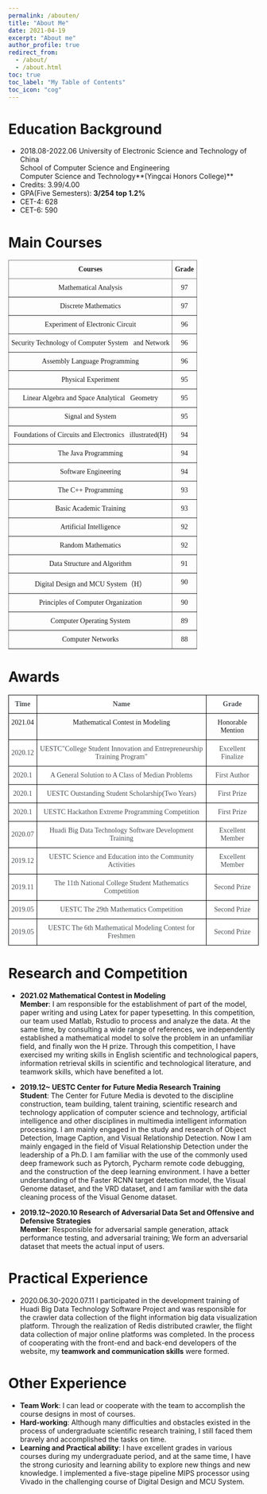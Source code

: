 ```yaml
---
permalink: /abouten/
title: "About Me"
date: 2021-04-19
excerpt: "About me"
author_profile: true
redirect_from: 
  - /about/
  - /about.html
toc: true
toc_label: "My Table of Contents"
toc_icon: "cog"
---
```


# Education Background
  
- 2018.08-2022.06  University of Electronic Science and Technology of China       
  School of Computer Science and Engineering  
  Computer Science and Technology**(Yingcai Honors College)**
- Credits: 3.99/4.00   
- GPA(Five Semesters): **3/254  top 1.2%**
- CET-4: 628     
- CET-6: 590  

# Main Courses
  
<style type="text/css">
.tg  {border-collapse:collapse;border-spacing:0;}
.tg td{border-color:black;border-style:solid;border-width:1px;font-family:Arial, sans-serif;font-size:14px;
  overflow:hidden;padding:10px 5px;word-break:normal;}
.tg th{border-color:black;border-style:solid;border-width:1px;font-family:Arial, sans-serif;font-size:14px;
  font-weight:normal;overflow:hidden;padding:10px 5px;word-break:normal;}
.tg .tg-i3dw{border-color:inherit;font-family:"Times New Roman", Times, serif !important;;text-align:center;vertical-align:top}
.tg .tg-mjfx{border-color:inherit;font-family:"Times New Roman", Times, serif !important;;font-weight:bold;text-align:center;
  vertical-align:top}
</style>
<table class="tg">
<thead>
  <tr>
    <th class="tg-mjfx">Courses</th>
    <th class="tg-mjfx">Grade</th>
  </tr>
</thead>
<tbody>
  <tr>
    <td class="tg-i3dw">Mathematical Analysis</td>
    <td class="tg-i3dw">97</td>
  </tr>
  <tr>
    <td class="tg-i3dw">Discrete Mathematics</td>
    <td class="tg-i3dw">97</td>
  </tr>
  <tr>
    <td class="tg-i3dw">Experiment of Electronic Circuit</td>
    <td class="tg-i3dw">96</td>
  </tr>
  <tr>
    <td class="tg-i3dw">Security Technology of Computer System&nbsp;&nbsp;&nbsp;and Network</td>
    <td class="tg-i3dw">96</td>
  </tr>
  <tr>
    <td class="tg-i3dw">Assembly Language Programming</td>
    <td class="tg-i3dw">96</td>
  </tr>
  <tr>
    <td class="tg-i3dw">Physical Experiment</td>
    <td class="tg-i3dw">95</td>
  </tr>
  <tr>
    <td class="tg-i3dw">Linear Algebra and Space Analytical&nbsp;&nbsp;&nbsp;Geometry</td>
    <td class="tg-i3dw">95</td>
  </tr>
  <tr>
    <td class="tg-i3dw">Signal and System</td>
    <td class="tg-i3dw">95</td>
  </tr>
  <tr>
    <td class="tg-i3dw">Foundations of Circuits and Electronics&nbsp;&nbsp;&nbsp;illustrated(H)</td>
    <td class="tg-i3dw">94</td>
  </tr>
  <tr>
    <td class="tg-i3dw">The Java Programming</td>
    <td class="tg-i3dw">94</td>
  </tr>
  <tr>
    <td class="tg-i3dw">Software Engineering</td>
    <td class="tg-i3dw">94</td>
  </tr>
  <tr>
    <td class="tg-i3dw">The C++ Programming</td>
    <td class="tg-i3dw">93</td>
  </tr>
  <tr>
    <td class="tg-i3dw">Basic Academic Training</td>
    <td class="tg-i3dw">93</td>
  </tr>
  <tr>
    <td class="tg-i3dw">Artificial Intelligence</td>
    <td class="tg-i3dw">92</td>
  </tr>
  <tr>
    <td class="tg-i3dw">Random Mathematics</td>
    <td class="tg-i3dw">92</td>
  </tr>
  <tr>
    <td class="tg-i3dw">Data Structure and Algorithm</td>
    <td class="tg-i3dw">91</td>
  </tr>
  <tr>
    <td class="tg-i3dw">Digital Design and MCU System（H）</td>
    <td class="tg-i3dw">90</td>
  </tr>
  <tr>
    <td class="tg-i3dw">Principles of Computer Organization</td>
    <td class="tg-i3dw">90</td>
  </tr>
  <tr>
    <td class="tg-i3dw">Computer Operating System</td>
    <td class="tg-i3dw">89</td>
  </tr>
  <tr>
    <td class="tg-i3dw">Computer Networks</td>
    <td class="tg-i3dw">88</td>
  </tr>
</tbody>
</table>



# Awards
  
<style type="text/css">
.tg  {border-collapse:collapse;border-spacing:0;}
.tg td{border-color:black;border-style:solid;border-width:1px;font-family:Arial, sans-serif;font-size:14px;
  overflow:hidden;padding:10px 5px;word-break:normal;}
.tg th{border-color:black;border-style:solid;border-width:1px;font-family:Arial, sans-serif;font-size:14px;
  font-weight:normal;overflow:hidden;padding:10px 5px;word-break:normal;}
.tg .tg-dbgy{background-color:#FFF;color:#494E52;font-family:"Times New Roman", Times, serif !important;;font-weight:bold;
  text-align:center;vertical-align:middle}
.tg .tg-g145{font-family:"Times New Roman", Times, serif !important;;text-align:center;vertical-align:top}
.tg .tg-e319{background-color:#FFF;color:#494E52;font-family:"Times New Roman", Times, serif !important;;text-align:center;
  vertical-align:middle}
</style>
<table class="tg">
<thead>
  <tr>
    <th class="tg-dbgy"><span style="font-weight:bold">Time</span></th>
    <th class="tg-dbgy"><span style="font-weight:bold">Name</span></th>
    <th class="tg-dbgy"><span style="font-weight:bold">Grade</span></th>
  </tr>
</thead>
<tbody>
  <tr>
    <td class="tg-g145">2021.04</td>
    <td class="tg-g145">Mathematical Contest in Modeling</td>
    <td class="tg-g145">Honorable Mention</td>
  </tr>
  <tr>
    <td class="tg-e319">2020.12</td>
    <td class="tg-e319">UESTC"College Student Innovation and Entrepreneurship Training Program"</td>
    <td class="tg-e319">Excellent Finalize</td>
  </tr>
  <tr>
    <td class="tg-e319">2020.1</td>
    <td class="tg-e319">A General Solution to A Class of Median Problems</td>
    <td class="tg-e319">First Author</td>
  </tr>
  <tr>
    <td class="tg-e319">2020.1</td>
    <td class="tg-e319">UESTC Outstanding Student Scholarship(Two Years)</td>
    <td class="tg-e319">First Prize</td>
  </tr>
  <tr>
    <td class="tg-e319">2020.1</td>
    <td class="tg-e319">UESTC Hackathon Extreme Programming Competition</td>
    <td class="tg-e319">First Prize</td>
  </tr>
  <tr>
    <td class="tg-e319">2020.07</td>
    <td class="tg-e319">Huadi Big Data Technology Software Development Training</td>
    <td class="tg-e319">Excellent Member</td>
  </tr>
  <tr>
    <td class="tg-e319">2019.12</td>
    <td class="tg-e319">UESTC Science and Education into the Community Activities</td>
    <td class="tg-e319">Excellent Member</td>
  </tr>
  <tr>
    <td class="tg-e319">2019.11</td>
    <td class="tg-e319">The 11th National College Student Mathematics Competition</td>
    <td class="tg-e319">Second Prize</td>
  </tr>
  <tr>
    <td class="tg-e319">2019.05</td>
    <td class="tg-e319">UESTC The 29th Mathematics Competition</td>
    <td class="tg-e319">Second Prize</td>
  </tr>
  <tr>
    <td class="tg-e319">2019.05</td>
    <td class="tg-e319">UESTC The 6th Mathematical Modeling Contest for Freshmen</td>
    <td class="tg-e319">Second Prize</td>
  </tr>
</tbody>
</table>

# Research and Competition
- **2021.02  Mathematical Contest in Modeling**  
  **Member**: I am responsible for the establishment of part of the model, paper writing and using Latex for paper typesetting. In this competition, our team used Matlab, Rstudio to process and analyze the data. At the same time, by consulting a wide range of references, we independently established a mathematical model to solve the problem in an unfamiliar field, and finally won the H prize. Through this competition, I have exercised my writing skills in English scientific and technological papers, information retrieval skills in scientific and technological literature, and teamwork skills, which have benefited a lot.

- **2019.12~       UESTC Center for Future Media Research Training**  
  **Student**: The Center for Future Media is devoted to the discipline construction, team building, talent training, scientific research and technology application of computer science and technology, artificial intelligence and other disciplines in multimedia intelligent information processing. I am mainly engaged in the study and research of Object Detection, Image Caption, and Visual Relationship Detection. Now I am mainly engaged in the field of Visual Relationship Detection under the leadership of a Ph.D. I am familiar with the use of the commonly used deep framework such as Pytorch, Pycharm remote code debugging, and the construction of the deep learning environment. I have a better understanding of the Faster RCNN target detection model, the Visual Genome dataset, and the VRD dataset, and I am familiar with the data cleaning process of the Visual Genome dataset. 


- **2019.12~2020.10  Research of Adversarial Data Set and Offensive and Defensive Strategies**  
	**Member**: Responsible for adversarial sample generation, attack performance testing, and adversarial training; We form an adversarial dataset that meets the actual input of users.

# Practical Experience
  
- 2020.06.30-2020.07.11 I participated in the development training of Huadi Big Data Technology Software Project and was responsible for the crawler data collection of the flight information big data visualization platform. Through the realization of Redis distributed crawler, the flight data collection of major online platforms was completed. In the process of cooperating with the front-end and back-end developers of the website, my **teamwork and communication skills** were formed. 

# Other Experience
  
- **Team Work**: I can lead or cooperate with the team to accomplish the course designs in most of courses.  
- **Hard-working**: Although many difficulties and obstacles existed in the process of undergraduate scientific research training, I still faced them bravely and accomplished the tasks on time.  
- **Learning and Practical ability**: I have excellent grades in various courses during my undergraduate period, and at the same time, I have the strong curiosity and learning ability to explore new things and new knowledge. I implemented a five-stage pipeline MIPS processor using Vivado in the challenging course of Digital Design and MCU System.